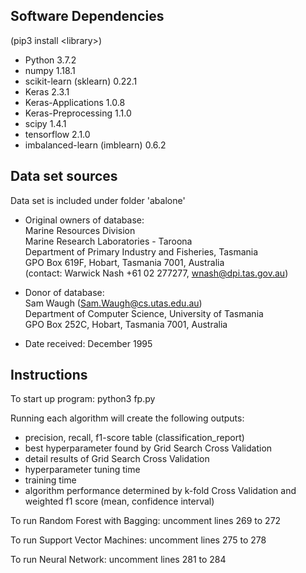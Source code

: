 Software Dependencies
------------------------------
(pip3 install \<library\>)
- Python 3.7.2
- numpy 1.18.1
- scikit-learn (sklearn) 0.22.1 
- Keras 2.3.1
- Keras-Applications 1.0.8
- Keras-Preprocessing 1.1.0
- scipy 1.4.1
- tensorflow 2.1.0
- imbalanced-learn (imblearn) 0.6.2

Data set sources
------------------------------
Data set is included under folder 'abalone'
- Original owners of database:  
  Marine Resources Division  
  Marine Research Laboratories - Taroona  
  Department of Primary Industry and Fisheries, Tasmania  
  GPO Box 619F, Hobart, Tasmania 7001, Australia  
  (contact: Warwick Nash +61 02 277277, wnash@dpi.tas.gov.au)

- Donor of database:  
	Sam Waugh (Sam.Waugh@cs.utas.edu.au)  
	Department of Computer Science, University of Tasmania  
	GPO Box 252C, Hobart, Tasmania 7001, Australia

- Date received: December 1995

Instructions
------------------------------
To start up program:
python3 fp.py

Running each algorithm will create the following outputs:
- precision, recall, f1-score table (classification_report)
- best hyperparameter found by Grid Search Cross Validation
- detail results of Grid Search Cross Validation
- hyperparameter tuning time
- training time
- algorithm performance determined by k-fold Cross Validation and weighted f1 score (mean, confidence interval)

To run Random Forest with Bagging:
uncomment lines 269 to 272

To run Support Vector Machines:
uncomment lines 275 to 278

To run Neural Network:
uncomment lines 281 to 284
